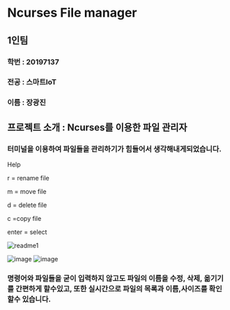 # Ncurses File manager

## 1인팀
### 학번 : 20197137
### 전공 : 스마트IoT
### 이름 : 장광진

## 프로젝트 소개 : Ncurses를 이용한 파일 관리자
### 터미널을 이용하여 파일들을 관리하기가 힘들어서 생각해내게되었습니다.
Help

r = rename file

m = move file

d = delete file

c =copy file

enter = select

![readme1](https://user-images.githubusercontent.com/84339929/144763062-f77e8e36-e46c-4aa4-a602-ec9c7ca3e9ce.PNG)


![image](https://user-images.githubusercontent.com/84339929/144763136-7dc306f5-bec2-4fff-8ce2-eaf6818f9ea7.png)
![image](https://user-images.githubusercontent.com/84339929/144763149-86358975-7a62-4b48-9dd7-68fee06ff0aa.png)


### 명령어와 파일들을 굳이 입력하지 않고도 파일의 이름을 수정, 삭제, 옮기기를 간편하게 할수있고, 또한 실시간으로 파일의 목록과 이름,사이즈를 확인할수 있습니다.

